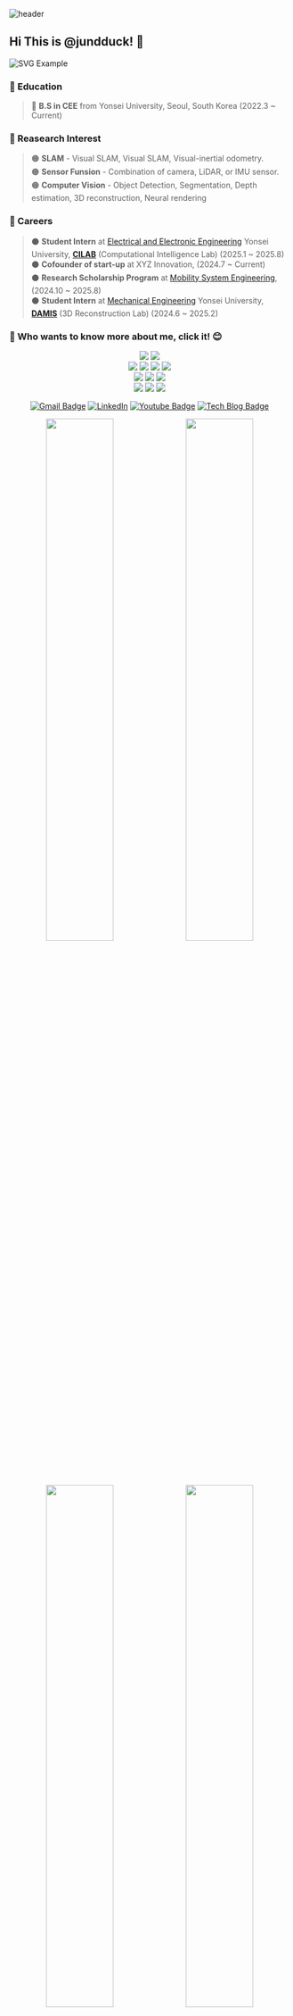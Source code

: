 ![header](https://capsule-render.vercel.app/api?type=waving&&color=gradient&height=80&section=header&fontSize=90)  


## Hi This is @jundduck! 👋

![SVG Example](https://readme-decorate.vercel.app/api/get?height=250&width=850&text=Hello&fontColor=%23000000&fontSize=70&type=wave&fontWeight=800&backgroundColor=%231f1f1f)



### 🌱 Education  
> 🔵 **B.S in CEE** from Yonsei University, Seoul, South Korea (2022.3 ~ Current)                                                                             



### :orange_book: Reasearch Interest  
> 🟠 **SLAM** - Visual SLAM, Visual SLAM, Visual-inertial odometry.                
> 🟠 **Sensor Funsion** - Combination of camera, LiDAR, or IMU sensor.  
> 🟠 **Computer Vision** - Object Detection, Segmentation, Depth estimation, 3D reconstruction, Neural rendering                                                             



### 🚀 Careers

> ⚫ **Student Intern** at [Electrical and Electronic Engineering](https://ee.yonsei.ac.kr/ee/index.do) Yonsei University, [**CILAB**](https://cilab.yonsei.ac.kr/) (Computational Intelligence Lab) (2025.1 ~ 2025.8)                         
> ⚫ **Cofounder of start-up** at XYZ Innovation, (2024.7 ~ Current)          
> ⚫ **Research Scholarship Program** at [Mobility System Engineering](https://vce.yonsei.ac.kr/vce/index.do), (2024.10 ~ 2025.8)    
> ⚫ **Student Intern** at [Mechanical Engineering](https://me.yonsei.ac.kr/me/index.do) Yonsei University, [**DAMIS**](https://sites.google.com/view/damislab/) (3D Reconstruction Lab) (2024.6 ~ 2025.2)                                     








### 👀 Who wants to know more about me, click it! :blush:

<div align=center>                                









<img src="https://img.shields.io/badge/GITHUB-181717?style=flat-square&logo=GITHUB&logoColor=white"/> <img src="https://img.shields.io/badge/Notion-000000?style=flat-square&logo=Notion&logoColor=white"/>
<br>
<img src="https://img.shields.io/badge/Python-3776AB?style=flat-square&logo=Python&logoColor=white"/> <img src="https://img.shields.io/badge/C-A8B9CC?style=flat-square&logo=C&logoColor=white"/> <img src="https://img.shields.io/badge/c++-00599C?style=flat-square&logo=c%2B%2B&logoColor=white"/> <img src="https://img.shields.io/badge/ROS-22314E?style=flat-square&logo=ROS&logoColor=white"/>
<br>
<img src="https://img.shields.io/badge/Windows 11-0078D4?style=flat-square&logo=Windows 11&logoColor=white"/> <img src="https://img.shields.io/badge/Ubuntu-E95420?style=flat-square&logo=Ubuntu&logoColor=white"/> <img src="https://img.shields.io/badge/Linux-FCC624?style=flat-square&logo=Linux&logoColor=black"/>
<br>
<img src="https://img.shields.io/badge/Oracle-F80000?style=flat-square&logo=Oracle&logoColor=white"/> <img src="https://img.shields.io/badge/Google Drive-4285F4?style=flat-square&logo=Google Drive&logoColor=white"/> <img src="https://img.shields.io/badge/Amazon AWS-232F3E?style=flat-square&logo=Amazon AWS&logoColor=white"/>












[![Gmail Badge](https://img.shields.io/badge/Gmail-d14836?style=flat-square&logo=Gmail&logoColor=white&link=mailto:tyoung960302@gmail.com)](mailto:ryan082688@gmail.com)
[![LinkedIn](https://img.shields.io/badge/-LinkedIn-0077b5?style=round-square&logo=linkedin&logoColor=white&link=https://www.linkedin.com/in/tae-young-kim-595692139/)](https://www.linkedin.com/in/%EC%A4%80%EC%84%9D-%EC%9D%B4-5a9809232/)
[![Youtube Badge](https://img.shields.io/badge/Youtube-ff0000?style=flat-square&logo=youtube&link=https://www.youtube.com/c/kyleschool)](https://www.youtube.com/@%EC%9D%B4%EC%A4%80%EC%84%9D-e1d)
[![Tech Blog Badge](http://img.shields.io/badge/-Tech%20blog-black?style=flat-square&logo=github&link=https://davinci-ai.tistory.com/)](https://blog.naver.com/ryan0826)







<div align="center">
  <div class="row">
    <img src="https://github.com/winstxnhdw/AutoCarROS/blob/master/resources/gifs/scene_one.gif" width="49%" />
    <img src="https://github.com/winstxnhdw/AutoCarROS/blob/master/resources/gifs/scene_two.gif" width="49%" /> 
  </div>
  <div class="row">
    <img src="https://github.com/winstxnhdw/AutoCarROS/blob/master/resources/gifs/scene_three.gif" width="49%" />
    <img src="https://github.com/winstxnhdw/AutoCarROS/blob/master/resources/gifs/scene_four.gif" width="49%" /> 
  </div>
</div>







[![Top Langs](https://github-readme-stats.vercel.app/api/top-langs/?username=jundduck)](https://github.com/anuraghazra/github-readme-stats)


  
</div>

![footer](https://capsule-render.vercel.app/api?type=waving&&color=gradient&height=80&section=footer&fontSize=90)

